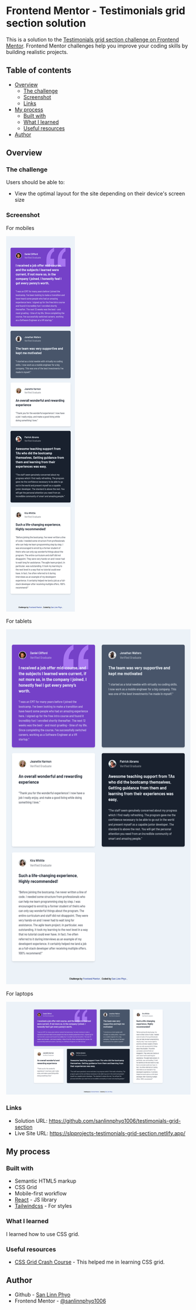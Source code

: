 # Frontend Mentor - Testimonials grid section solution

This is a solution to the [Testimonials grid section challenge on Frontend Mentor](https://www.frontendmentor.io/challenges/testimonials-grid-section-Nnw6J7Un7). Frontend Mentor challenges help you improve your coding skills by building realistic projects.

## Table of contents

- [Overview](#overview)
  - [The challenge](#the-challenge)
  - [Screenshot](#screenshot)
  - [Links](#links)
- [My process](#my-process)
  - [Built with](#built-with)
  - [What I learned](#what-i-learned)
  - [Useful resources](#useful-resources)
- [Author](#author)

## Overview

### The challenge

Users should be able to:

- View the optimal layout for the site depending on their device's screen size

### Screenshot

For mobiles

![](./screenshots/screenshot-sm.png)

For tablets

![](./screenshots/screenshot-md.png)

For laptops

![](./screenshots/screenshot-lg.png)

### Links

- Solution URL: https://github.com/sanlinnphyo1006/testimonials-grid-section
- Live Site URL: https://slpprojects-testimonials-grid-section.netlify.app/

## My process

### Built with

- Semantic HTML5 markup
- CSS Grid
- Mobile-first workflow
- [React](https://reactjs.org/) - JS library
- [Tailwindcss](https://tailwindcss.com/) - For styles

### What I learned

I learned how to use CSS grid.

### Useful resources

- [CSS Grid Crash Course](https://www.youtube.com/watch?v=0xMQfnTU6oo&t=5s) - This helped me in learning CSS grid.

## Author

- Github - [San Linn Phyo](https://github.com/sanlinnphyo1006)
- Frontend Mentor - [@sanlinnphyo1006](https://www.frontendmentor.io/profile/sanlinnphyo1006)
